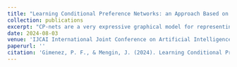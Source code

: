 ```yaml
---
title: "Learning Conditional Preference Networks: an Approach Based on the Minimum Description Length Principle"
collection: publications
excerpt: "CP-nets are a very expressive graphical model for representing preferences over combinatorial spaces. They are particularly well suited for settings where an important task is to compute the optimal completion of some partially specified alternative; this is, for instance, the case of interactive configurators, where preferences can be used at every step of the interaction to guide the decision maker towards a satisfactory configuration. Learning CP-nets is challenging when the input data has the form of pairwise comparisons between alternatives. Furthermore, this type of preference data is not commonly stored: it can be elicited but this puts an additional burden on the decision maker. In this article, we propose a new method for learning CP-nets from sales history, a kind of data readily available in many e-commerce applications. The approach is based on the minimum description length (MDL) principle. We show some theoretical properties of this learning task, namely its sample complexity and its NP-completeness, and we experiment with this learning algorithm in a recommendation setting with real sales history from a car maker."
date: 2024-08-03
venue: 'IJCAI International Joint Conference on Artificial Intelligence'
paperurl: ''
citation: 'Gimenez, P. F., & Mengin, J. (2024). Learning Conditional Preference Networks: an Approach Based on the Minimum Description Length Principle. In Proceedings of the International Joint Conference on Artificial Intelligence (IJCAI).'
---
```

